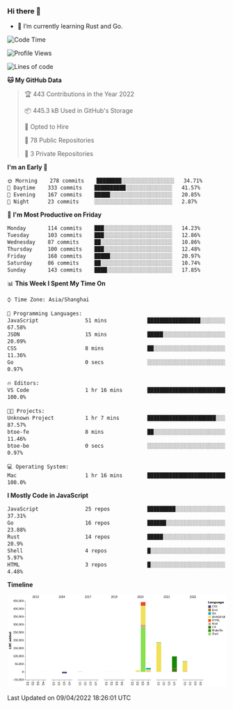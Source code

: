 ### Hi there 👋

- 🌱 I’m currently learning Rust and Go.

<!--START_SECTION:waka-->
![Code Time](http://img.shields.io/badge/Code%20Time-316%20hrs%2021%20mins-blue)

![Profile Views](http://img.shields.io/badge/Profile%20Views-0-blue)

![Lines of code](https://img.shields.io/badge/From%20Hello%20World%20I%27ve%20Written-826%20Thousand%20lines%20of%20code-blue)

**🐱 My GitHub Data** 

> 🏆 443 Contributions in the Year 2022
 > 
> 📦 445.3 kB Used in GitHub's Storage 
 > 
> 💼 Opted to Hire
 > 
> 📜 78 Public Repositories 
 > 
> 🔑 3 Private Repositories  
 > 
**I'm an Early 🐤** 

```text
🌞 Morning    278 commits    ████████░░░░░░░░░░░░░░░░░   34.71% 
🌆 Daytime    333 commits    ██████████░░░░░░░░░░░░░░░   41.57% 
🌃 Evening    167 commits    █████░░░░░░░░░░░░░░░░░░░░   20.85% 
🌙 Night      23 commits     ░░░░░░░░░░░░░░░░░░░░░░░░░   2.87%

```
📅 **I'm Most Productive on Friday** 

```text
Monday       114 commits    ███░░░░░░░░░░░░░░░░░░░░░░   14.23% 
Tuesday      103 commits    ███░░░░░░░░░░░░░░░░░░░░░░   12.86% 
Wednesday    87 commits     ██░░░░░░░░░░░░░░░░░░░░░░░   10.86% 
Thursday     100 commits    ███░░░░░░░░░░░░░░░░░░░░░░   12.48% 
Friday       168 commits    █████░░░░░░░░░░░░░░░░░░░░   20.97% 
Saturday     86 commits     ██░░░░░░░░░░░░░░░░░░░░░░░   10.74% 
Sunday       143 commits    ████░░░░░░░░░░░░░░░░░░░░░   17.85%

```


📊 **This Week I Spent My Time On** 

```text
⌚︎ Time Zone: Asia/Shanghai

💬 Programming Languages: 
JavaScript               51 mins             █████████████████░░░░░░░░   67.58% 
JSON                     15 mins             █████░░░░░░░░░░░░░░░░░░░░   20.09% 
CSS                      8 mins              ██░░░░░░░░░░░░░░░░░░░░░░░   11.36% 
Go                       0 secs              ░░░░░░░░░░░░░░░░░░░░░░░░░   0.97%

🔥 Editors: 
VS Code                  1 hr 16 mins        █████████████████████████   100.0%

🐱‍💻 Projects: 
Unknown Project          1 hr 7 mins         ██████████████████████░░░   87.57% 
btoe-fe                  8 mins              ██░░░░░░░░░░░░░░░░░░░░░░░   11.46% 
btoe-be                  0 secs              ░░░░░░░░░░░░░░░░░░░░░░░░░   0.97%

💻 Operating System: 
Mac                      1 hr 16 mins        █████████████████████████   100.0%

```

**I Mostly Code in JavaScript** 

```text
JavaScript               25 repos            █████████░░░░░░░░░░░░░░░░   37.31% 
Go                       16 repos            ██████░░░░░░░░░░░░░░░░░░░   23.88% 
Rust                     14 repos            █████░░░░░░░░░░░░░░░░░░░░   20.9% 
Shell                    4 repos             █░░░░░░░░░░░░░░░░░░░░░░░░   5.97% 
HTML                     3 repos             █░░░░░░░░░░░░░░░░░░░░░░░░   4.48%

```


**Timeline**

![Chart not found](https://raw.githubusercontent.com/elton/elton/main/charts/bar_graph.png) 


 Last Updated on 09/04/2022 18:26:01 UTC
<!--END_SECTION:waka-->

<!--
**elton/elton** is a ✨ _special_ ✨ repository because its `README.md` (this file) appears on your GitHub profile.

Here are some ideas to get you started:

- 🔭 I’m currently working on ...
- 🌱 I’m currently learning ...
- 👯 I’m looking to collaborate on ...
- 🤔 I’m looking for help with ...
- 💬 Ask me about ...
- 📫 How to reach me: ...
- 😄 Pronouns: ...
- ⚡ Fun fact: ...
-->
